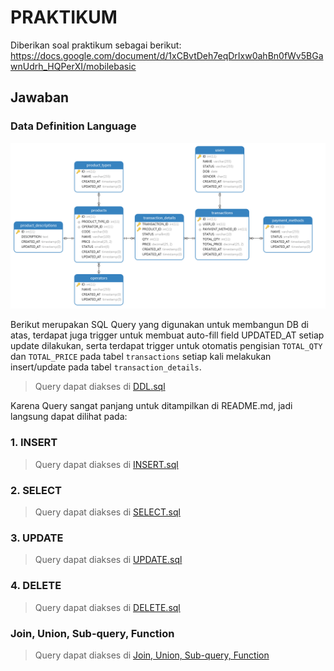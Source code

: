 # PRAKTIKUM

Diberikan soal praktikum sebagai berikut: https://docs.google.com/document/d/1xCBvtDeh7eqDrIxw0ahBn0fWv5BGawnUdrh_HQPerXI/mobilebasic

## Jawaban

### Data Definition Language
![Gambar Skema](../screenshots/DatabaseSchema.png)

Berikut merupakan SQL Query yang digunakan untuk membangun DB di atas, terdapat juga trigger untuk membuat auto-fill field UPDATED_AT setiap update dilakukan, serta terdapat trigger untuk otomatis pengisian `TOTAL_QTY` dan `TOTAL_PRICE` pada tabel `transactions` setiap kali melakukan insert/update pada tabel `transaction_details`. 
> Query dapat diakses di [DDL.sql](DDL.sql)

Karena Query sangat panjang untuk ditampilkan di README.md, jadi langsung dapat dilihat pada:

### 1. INSERT
> Query dapat diakses di [INSERT.sql](INSERT.sql)

### 2. SELECT
> Query dapat diakses di [SELECT.sql](SELECT.sql)

### 3. UPDATE
> Query dapat diakses di [UPDATE.sql](UPDATE.sql)

### 4. DELETE
> Query dapat diakses di [DELETE.sql](DELETE.sql)

### Join, Union, Sub-query, Function
> Query dapat diakses di [Join, Union, Sub-query, Function](Join%2C%20Union%2C%20Sub-query%2C%20Function.sql)